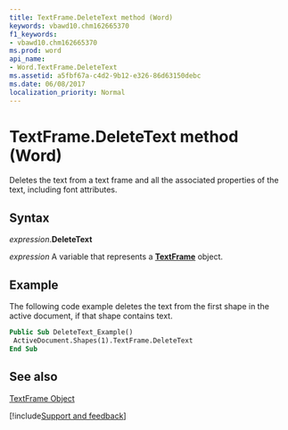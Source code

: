 ```yaml
---
title: TextFrame.DeleteText method (Word)
keywords: vbawd10.chm162665370
f1_keywords:
- vbawd10.chm162665370
ms.prod: word
api_name:
- Word.TextFrame.DeleteText
ms.assetid: a5fbf67a-c4d2-9b12-e326-86d63150debc
ms.date: 06/08/2017
localization_priority: Normal
---
```



# TextFrame.DeleteText method (Word)

Deletes the text from a text frame and all the associated properties of the text, including font attributes.


## Syntax

_expression_.**DeleteText**

_expression_ A variable that represents a **[TextFrame](Word.TextFrame.md)** object.


## Example

The following code example deletes the text from the first shape in the active document, if that shape contains text. 


```vb
Public Sub DeleteText_Example() 
 ActiveDocument.Shapes(1).TextFrame.DeleteText 
End Sub
```


## See also


[TextFrame Object](Word.TextFrame.md)

[!include[Support and feedback](~/includes/feedback-boilerplate.md)]